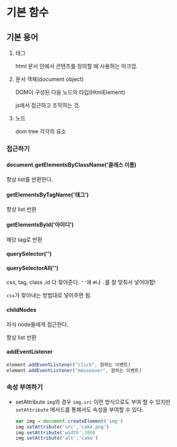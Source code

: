 # 기본 함수

## 기본 용어

1. 태그

   html 문서 안에서 콘텐츠를 정의할 때 사용하는 마크업.

2. 문서 객체(document object)

   DOM이 구성된 다음 노드의 타입(HtmlElement)

   js에서 접근하고 조작하는 것.

3. 노드

   dom tree 각각의 요소



### 접근하기

#### document.getElementsByClassName('클래스 이름)

항상 list를 반환한다.

#### getElementsByTagName('태그')

항상 list 반환

#### getElementsById('아이디')

해당 tag로 반환

#### querySelector('')

#### querySelectorAll('')

css, tag, class ,id 다 찾아준다. `''`에 `#`나 `.`를 잘 맞춰서 넣어야함! 

`css`가 찾아내는 방법대로 넣어주면 됨.

#### childNodes

자식 node들에게 접근한다.

항상 list 반환



#### addEventListener

```js
element.addEventListener("click", 원하는 이벤트)
element.addEventListener("mouseover", 원하는 이벤트)
```



### 속성 부여하기

- setAttribute
    `img`의 경우 `img.src` 이런 방식으로도 부여 할 수 있지만 `setAttribute` 메서드를 통해서도 속성을 부여할 수 있다.

    ```javascript
    var img = document.createElement('img')
    img.setAttribute('src','cake.png')
    img.setAttribute('width',200)
    img.setAttribute('alt','cake')
    ```

